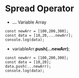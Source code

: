 # Spread Operator
- **...** Variable Array

```
const newArr = [100,200,300];
const data = [10,20,...newArr];
console.log(data);
```
- variableArr.**push(...newArr)**;

```
const newArr = [100,200,300];
const data = [10,20];
data.push(...newArr);
console.log(data);
```
